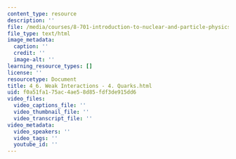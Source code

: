 ```yaml
---
content_type: resource
description: ''
file: /media/courses/8-701-introduction-to-nuclear-and-particle-physics-fall-2020/4_6-weak-interactions-4-quarks.html
file_type: text/html
image_metadata:
  caption: ''
  credit: ''
  image-alt: ''
learning_resource_types: []
license: ''
resourcetype: Document
title: 4_6. Weak Interactions - 4. Quarks.html
uid: f0a51fa1-75ac-4ae5-8d85-fdf3de915dd6
video_files:
  video_captions_file: ''
  video_thumbnail_file: ''
  video_transcript_file: ''
video_metadata:
  video_speakers: ''
  video_tags: ''
  youtube_id: ''
---
```

